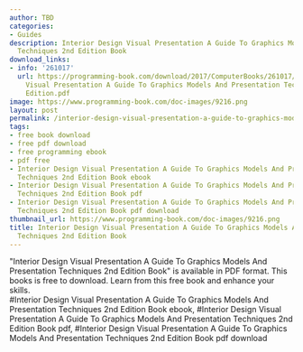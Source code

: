 ```yaml
---
author: TBD
categories:
- Guides
description: Interior Design Visual Presentation A Guide To Graphics Models And Presentation
  Techniques 2nd Edition Book
download_links:
- info: '261017'
  url: https://programming-book.com/download/2017/ComputerBooks/261017/Interior Design
    Visual Presentation A Guide To Graphics Models And Presentation Techniques 2nd
    Edition.pdf
image: https://www.programming-book.com/doc-images/9216.png
layout: post
permalink: /interior-design-visual-presentation-a-guide-to-graphics-models-and-presentation.html
tags:
- free book download
- free pdf download
- free programming ebook
- pdf free
- Interior Design Visual Presentation A Guide To Graphics Models And Presentation
  Techniques 2nd Edition Book ebook
- Interior Design Visual Presentation A Guide To Graphics Models And Presentation
  Techniques 2nd Edition Book pdf
- Interior Design Visual Presentation A Guide To Graphics Models And Presentation
  Techniques 2nd Edition Book pdf download
thumbnail_url: https://www.programming-book.com/doc-images/9216.png
title: Interior Design Visual Presentation A Guide To Graphics Models And Presentation
  Techniques 2nd Edition Book
---
```


 
<div class="item-desc text-justify">
  "Interior Design Visual Presentation A Guide To Graphics Models And Presentation Techniques 2nd Edition Book" is available in PDF format. This books is free to download. Learn from this free book and enhance your skills.
  <br>
  #Interior Design Visual Presentation A Guide To Graphics Models And Presentation Techniques 2nd Edition Book ebook, #Interior Design Visual Presentation A Guide To Graphics Models And Presentation Techniques 2nd Edition Book pdf, #Interior Design Visual Presentation A Guide To Graphics Models And Presentation Techniques 2nd Edition Book pdf download
</div>